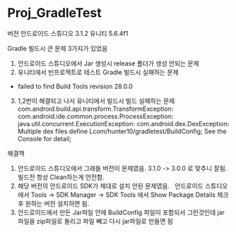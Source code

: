 # Proj_GradleTest

버전
안드로이드 스튜디오 3.1.2
유니티 5.6.4f1

Gradle 빌드시 큰 문제 3가지가 있었음
1. 안드로이드 스튜디오에서 Jar 생성시 release 폴더가 생성 안되는 문제
2. 유니티에서 빈프로젝트로 테스트 Gradle 빌드시 실패하는 문제
  - failed to find Build Tools revision 28.0.0
3. 1,2번이 해결되고 나서 유니티에서 빌드시 빌드 실패하는 문제
    com.android.build.api.transform.TransformException:
		com.android.ide.common.process.ProcessException:
		java.util.concurrent.ExecutionException:
		com.android.dex.DexException: Multiple dex files
		define Lcom/hunter10/gradletest/BuildConfig; See the 
		Console for detail;

해결책
1. 안드로이드 스튜디오에서 그래들 버전이 문제였음. 3.1.0 -> 3.0.0 로 맞추니 잘됨. 빌드전 항상 Clean하는게 안전함.
2. 해당 버전의 안드로이드 SDK가 제대로 설치 안된 문제였음. 
   안드로이드 스튜디오에서 Tools -> SDK Manager -> SDK Tools 에서 Show Package Details 체크후 원하는 버전 설치하면 됨. 
3. 안드로이드에서 만든 Jar파일 안에 BuildConfig 파일이 포함되서 그런것인데 jar 파일을 zip파일로 돌리고 파일 빼고 다시 jar파일로 만들면 됨
